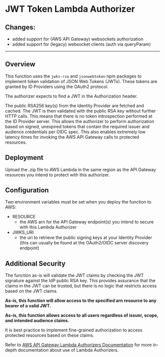 # JWT Token Lambda Authorizer

## Changes:
  * added support for (AWS API Gateway) websockets authorization
  * added support for (legacy) websocket clients (auth via queryParam)

----

## Overview
This function uses the `jwks-rsa` and `jsonwebtoken` npm packages to implement token validation of JSON Web Tokens (JWTs). These tokens are granted by ID Providers using the OAuth2 protocol. 

The authorizer expects to find a JWT in the Authorization header.

The public RSA256 key(s) from the Identity Provider are fetched and cached. The JWT is then validated with the public RSA key without further HTTP calls. This means that there is no token introspection performed at the ID Provider server. This allows the authorizer to perform authorization based on signed, unexpired tokens that contain the required issuer and audience credentials per OIDC spec. This also enables extremely low latency times for invoking the AWS API Gateway calls to protected resources. 
  
## Deployment
Upload the .zip file to AWS Lambda in the same region as the API Gateway resources you intend to protect with this authorizer.

## Configuration
Two environment variables must be set when you deploy the function to AWS:
- RESOURCE
    - the AWS arn for the API Gateway endpoint(s) you intend to secure with this Lambda Authorizer
- JWKS_URI
    - the uri to retrieve the public signing keys at your Identity Provider (this can usually be found at the OAuth2/OIDC server discovery endpoint)

## Additional Security
The function as-is will validate the JWT claims by checking the JWT signature against the IdP public RSA key. This provides assurance that the claims in the JWT can be trusted, but there is no logic that restricts access based on the JWT claims. 

**As-is, this function will allow access to the specified arn resource to any bearer of a valid JWT.**

**As-is, this function allows access to all users regardless of issuer, scope, and intended audience claims.**

It is best practice to implement fine-grained authorization to access protected resources based on these claims.

Refer to [AWS API Gateway Lambda Authorizers Documentation](https://docs.aws.amazon.com/apigateway/latest/developerguide/apigateway-use-lambda-authorizer.html) for more in-depth documentation about use of Lambda Authorizers.

